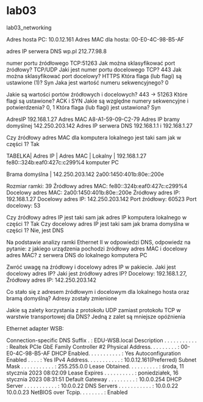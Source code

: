# lab03
lab03_networking


Adres hosta PC: 10.0.12.161
Adres MAC dla hosta: 00-E0-4C-98-B5-AF

adres IP serwera DNS wp.pl 212.77.98.8

numer portu źródłowego TCP:51263
Jak można sklasyfikować port źródłowy? TCP/UDP
Jaki jest numer portu docelowego TCP? 443
Jak można sklasyfikować port docelowy? HTTPS
Która flaga (lub flagi) są ustawione (1)? Syn
Jaka jest wartość numeru sekwencyjnego? 0

Jakie są wartości portów źródłowych i docelowych? 443 -> 51263
Które flagi są ustawione? ACK i SYN
Jakie są względne numery sekwencyjne i potwierdzenia? 0, 1
Która flaga (lub flagi) jest ustawiona? Syn

AdresIP 192.168.1.27
Adres MAC A8-A1-59-09-C2-79
Adres IP bramy domyślnej 142.250.203.142
Adres IP serwera DNS 192.168.1.1 i 192.168.1.27

Czy źródłowy adres MAC dla komputera lokalnego jest taki sam jak w części 1? Tak

TABELKA|		Adres IP		|	Adres MAC		|
Lokalny        	|      192.168.1.27		   fe80::324b:eaf0:427c:c299%4
komputer PC

Brama domyślna  |      142.250.203.142		    2a00:1450:401b:80e::200e


Rozmiar ramki: 39
Źródłowy adres MAC: fe80::324b:eaf0:427c:c299%4
Docelowy adres MAC: 2a00:1450:401b:80e::200e
Źródłowy adres IP: 192.168.1.27
Docelowy adres IP: 142.250.203.142
Port źródłowy: 60523
Port docelowy: 53

Czy źródłowy adres IP jest taki sam jak adres IP komputera lokalnego w części 1? Tak
Czy docelowy adres IP jest taki sam jak brama domyślna w części 1? Nie, jest DNS

Na podstawie analizy ramki Ethernet II w odpowiedzi DNS, odpowiedz na pytanie: z jakiego urządzenia
pochodzi źródłowy adres MAC i docelowy adres MAC? z serwera DNS do lokalnego komputera PC

Zwróć uwagę na źródłowy i docelowy adres IP w pakiecie. Jaki jest docelowy adres IP? Jaki jest
źródłowy adres IP? Docelowy: 192.168.1.27, Źródłowy adres IP: 142.250.203.142

Co stało się z adresem źródłowym i docelowym dla lokalnego hosta oraz bramą domyślną? Adresy zostały zmienione

Jakie są zalety korzystania z protokołu UDP zamiast protokołu TCP w warstwie transportowej dla DNS?
Jedną z zalet są mniejsze opóźnienia


















Ethernet adapter WSB:

   Connection-specific DNS Suffix  . : EDU-WSB.local
   Description . . . . . . . . . . . : Realtek PCIe GbE Family Controller #2
   Physical Address. . . . . . . . . : 00-E0-4C-98-B5-AF
   DHCP Enabled. . . . . . . . . . . : Yes
   Autoconfiguration Enabled . . . . : Yes
   IPv4 Address. . . . . . . . . . . : 10.0.12.161(Preferred)
   Subnet Mask . . . . . . . . . . . : 255.255.0.0
   Lease Obtained. . . . . . . . . . : środa, 11 stycznia 2023 08:02:09
   Lease Expires . . . . . . . . . . : poniedziałek, 16 stycznia 2023 08:31:51
   Default Gateway . . . . . . . . . : 10.0.0.254
   DHCP Server . . . . . . . . . . . : 10.0.0.22
   DNS Servers . . . . . . . . . . . : 10.0.0.22
                                       10.0.0.23
   NetBIOS over Tcpip. . . . . . . . : Enabled
